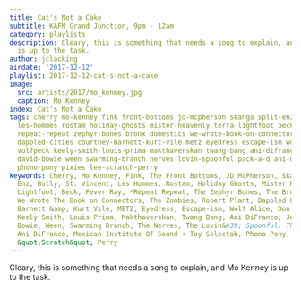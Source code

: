 ```yaml
---
title: Cat's Not a Cake
subtitle: KAFM Grand Junction, 9pm - 12am
category: playlists
description: Cleary, this is something that needs a song to explain, and Mo Kenney
  is up to the task.
author: jclacking
airdate: '2017-12-12'
playlist: 2017-12-12-cat-s-not-a-cake
image:
  src: artists/2017/mo_kenney.jpg
  caption: Mo Kenney
index: Cat's Not a Cake
tags: cherry mo-kenney fink front-bottoms jd-mcpherson skanga split-enz bully st-vincent
  les-hommes rostam holiday-ghosts mister-heavenly terra-lightfoot beck fever-ray
  repeat-repeat zephyr-bones bronx domestics we-wrote-book-on-connectors zombies robert-plant
  dappled-cities courtney-barnett-kurt-vile metz eyedress escape-ism wolf-alice don-drummond
  vulfpeck keely-smith-louis-prima makthaverskan twang-bang ani-difranco jen-cloher
  david-bowie ween swarming-branch nerves lovin-spoonful pack-a-d ani-difranco mexican-institute-of-sound-toy-selectah
  phono-pony pixies lee-scratch-perry
keywords: Cherry, Mo Kenney, Fink, The Front Bottoms, JD McPherson, Skanga, Split
  Enz, Bully, St. Vincent, Les Hommes, Rostam, Holiday Ghosts, Mister Heavenly, Terra
  Lightfoot, Beck, Fever Ray, *Repeat Repeat, The Zephyr Bones, The Bronx, The Domestics,
  We Wrote The Book on Connectors, The Zombies, Robert Plant, Dappled Cities, Courtney
  Barnett &amp; Kurt Vile, METZ, Eyedress, Escape-ism, Wolf Alice, Don Drummond, Vulfpeck,
  Keely Smith, Louis Prima, Makthaverskan, Twang Bang, Ani DiFranco, Jen Cloher, David
  Bowie, Ween, Swarming Branch, The Nerves, The Lovin&#39; Spoonful, The Pack A.D.,
  Ani DiFranco, Mexican Institute Of Sound + Toy Selectah, Phono Pony, Pixies, Lee
  &quot;Scratch&quot; Perry
---
```

Cleary, this is something that needs a song to explain, and Mo Kenney is up to the task.
